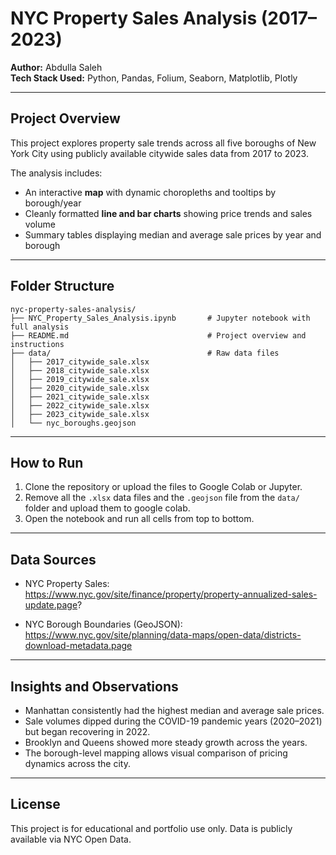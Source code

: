 # NYC Property Sales Analysis (2017–2023)

**Author:** Abdulla Saleh  
**Tech Stack Used:** Python, Pandas, Folium, Seaborn, Matplotlib, Plotly

---

## Project Overview

This project explores property sale trends across all five boroughs of New York City using publicly available citywide sales data from 2017 to 2023.

The analysis includes:
-  An interactive **map** with dynamic choropleths and tooltips by borough/year
- Cleanly formatted **line and bar charts** showing price trends and sales volume
- Summary tables displaying median and average sale prices by year and borough

---

## Folder Structure

```
nyc-property-sales-analysis/
├── NYC_Property_Sales_Analysis.ipynb       # Jupyter notebook with full analysis
├── README.md                               # Project overview and instructions
├── data/                                   # Raw data files
│   ├── 2017_citywide_sale.xlsx
│   ├── 2018_citywide_sale.xlsx
│   ├── 2019_citywide_sale.xlsx
│   ├── 2020_citywide_sale.xlsx
│   ├── 2021_citywide_sale.xlsx
│   ├── 2022_citywide_sale.xlsx
│   ├── 2023_citywide_sale.xlsx
│   └── nyc_boroughs.geojson
```




---

## How to Run

1. Clone the repository or upload the files to Google Colab or Jupyter.
2. Remove all the `.xlsx` data files and the `.geojson` file from the `data/` folder and upload them to google colab.
3. Open the notebook and run all cells from top to bottom.


---

## Data Sources

- NYC Property Sales:  
 https://www.nyc.gov/site/finance/property/property-annualized-sales-update.page?

- NYC Borough Boundaries (GeoJSON):  
https://www.nyc.gov/site/planning/data-maps/open-data/districts-download-metadata.page

---

## Insights and Observations

- Manhattan consistently had the highest median and average sale prices.
- Sale volumes dipped during the COVID-19 pandemic years (2020–2021) but began recovering in 2022.
- Brooklyn and Queens showed more steady growth across the years.
- The borough-level mapping allows visual comparison of pricing dynamics across the city.

---

## License

This project is for educational and portfolio use only. Data is publicly available via NYC Open Data.



